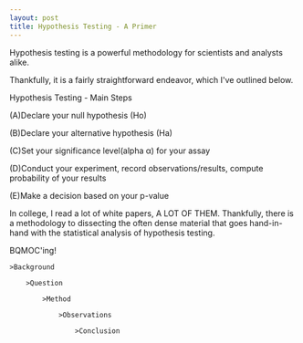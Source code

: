 ```yaml
---
layout: post
title: Hypothesis Testing - A Primer
---
```


Hypothesis testing is a powerful methodology for scientists and analysts alike. 

Thankfully, it is a fairly straightforward endeavor, which I've outlined below. 


Hypothesis Testing - Main Steps
    
(A)Declare your null hypothesis (Ho)

(B)Declare your alternative hypothesis (Ha)

(C)Set your significance level(alpha α) for your assay

(D)Conduct your experiment, record observations/results, compute probability of your results

(E)Make a decision based on your p-value

In college, I read a lot of white papers, A LOT OF THEM. Thankfully, there is a methodology to dissecting the often dense material
that goes hand-in-hand with the statistical analysis of hypothesis testing. 

BQMOC'ing!
    
    >Background

        >Question

            >Method
        
                >Observations
            
                    >Conclusion
